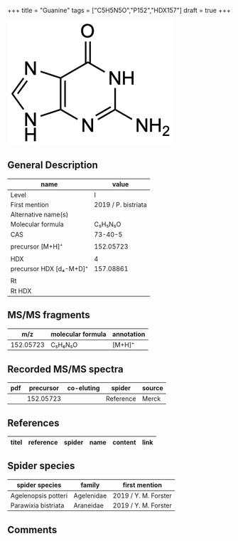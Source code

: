 +++
title = "Guanine"
tags = ["C5H5N5O","P152","HDX157"]
draft = true
+++

![](/img/Guanine.png)

## General Description

| name                    | value               |
|-------------------------|---------------------|
| Level                   | I                   |
| First mention           | 2019 / P. bistriata |
| Alternative name(s)     |                     |
| Molecular formula       | C₅H₅N₅O             |
| CAS                     | 73-40-5             |
|                         |                     |
| precursor [M+H]⁺        | 152.05723           |
|                         |                     |
| HDX                     | 4                   |
| precursor HDX [d₄-M+D]⁺ | 157.08861           |
|                         |                     |
| Rt                      |                     |
| Rt HDX                  |                     |

## MS/MS fragments

| m/z       | molecular formula | annotation |
|-----------|-------------------|------------|
| 152.05723 | C₅H₆N₅O           | [M+H]⁺     |

## Recorded MS/MS spectra

| pdf | precursor | co-eluting | spider    | source |
|-----|-----------|------------|-----------|--------|
|     | 152.05723 |            | Reference | Merck  |

## References

| titel  | reference | spider | name | content | link |
|--------|-----------|--------|------|---------|------|

## Spider species

| spider species      | family     | first mention        |
|---------------------|------------|----------------------|
| Agelenopsis potteri | Agelenidae | 2019 / Y. M. Forster |
| Parawixia bistriata | Araneidae  | 2019 / Y. M. Forster |

## Comments